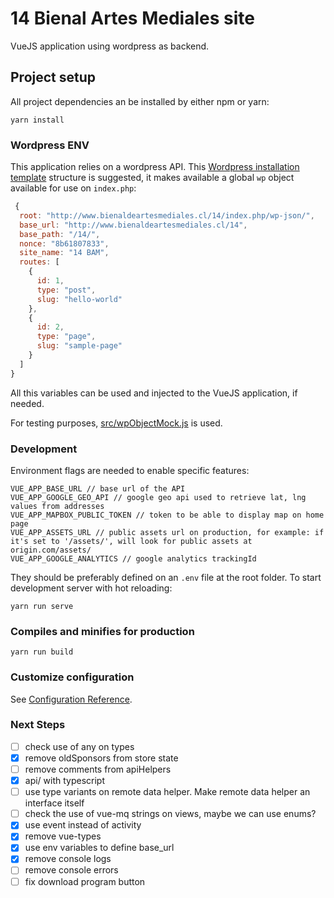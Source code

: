 # 14 Bienal Artes Mediales site

VueJS application using wordpress as backend.

## Project setup

All project dependencies an be installed by either npm or yarn:

```
yarn install
```

### Wordpress ENV

This application relies on a wordpress API. This [Wordpress installation template](https://github.com/gilbitron/wp-rest-theme) structure is suggested, it makes available a global `wp` object available for use on `index.php`:

```javascript
 {
  root: "http://www.bienaldeartesmediales.cl/14/index.php/wp-json/",
  base_url: "http://www.bienaldeartesmediales.cl/14",
  base_path: "/14/",
  nonce: "8b61807833",
  site_name: "14 BAM",
  routes: [
    {
      id: 1,
      type: "post",
      slug: "hello-world"
    },
    {
      id: 2,
      type: "page",
      slug: "sample-page"
    }
  ]
}
```

All this variables can be used and injected to the VueJS application, if needed.

For testing purposes, [src/wpObjectMock.js](src/wpObjectMock.js) is used.

### Development

Environment flags are needed to enable specific features:

```
VUE_APP_BASE_URL // base url of the API
VUE_APP_GOOGLE_GEO_API // google geo api used to retrieve lat, lng values from addresses
VUE_APP_MAPBOX_PUBLIC_TOKEN // token to be able to display map on home page
VUE_APP_ASSETS_URL // public assets url on production, for example: if it's set to '/assets/', will look for public assets at origin.com/assets/
VUE_APP_GOOGLE_ANALYTICS // google analytics trackingId
```

They should be preferably defined on an `.env` file at the root folder. To start development server with hot reloading:

```
yarn run serve
```

### Compiles and minifies for production

```
yarn run build
```

### Customize configuration

See [Configuration Reference](https://cli.vuejs.org/config/).


### Next Steps

- [ ] check use of any on types
- [x] remove oldSponsors from store state
- [ ] remove comments from apiHelpers
- [x] api/ with typescript
- [ ] use type variants on remote data helper. Make remote data helper an interface itself
- [ ] check the use of vue-mq strings on views, maybe we can use enums?
- [x] use event instead of activity
- [x] remove vue-types
- [x] use env variables to define base_url
- [x] remove console logs
- [ ] remove console errors
- [ ] fix download program button